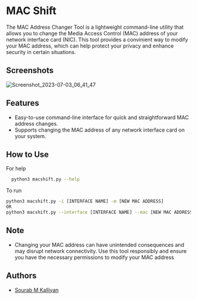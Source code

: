 
# MAC Shift    

The MAC Address Changer Tool is a lightweight command-line utility that allows you to change the Media Access Control (MAC) address of your network interface card (NIC). This tool provides a convinient way to modify your MAC address, which can help protect your privacy and enhance security in certain situations.

## Screenshots

![Screenshot_2023-07-03_06_41_47](https://github.com/sourabmkalliyan/mac-shift/assets/81332117/98ee9e9e-77b2-42c7-acf5-548d6f9855a2)

## Features

- Easy-to-use command-line interface for quick and straightforward MAC address changes.
- Supports changing the MAC address of any network interface card on your system.


## How to Use

For help 

```bash
  python3 macshift.py --help
```
To run
```bash
python3 macshift.py -i [INTERFACE NAME] -m [NEW MAC ADDRESS]
OR
python3 macshift.py --interface [INTERFACE NAME] --mac [NEW MAC ADDRESS]
```
## Note
- Changing your MAC address can have unintended consequences and may disrupt network connectivity. Use this tool responsibly and ensure you have the necessary permissions to modify your MAC address
## Authors

- [Sourab M Kalliyan](https://www.github.com/sourabmkalliyan)
